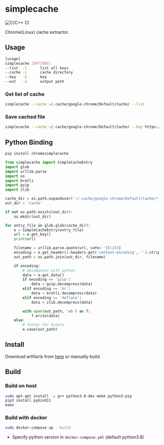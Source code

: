 # simplecache

![C/C++ CI](https://github.com/shosatojp/simplecache/workflows/C/C++%20CI/badge.svg)

Chrome(Linux) cache extractor.

## Usage

```sh
[usage]
simplecache [OPTIONS]
--list  -l      list all keys
--cache -c      cache directory
--key   -k      key
--out   -o      output path
```

### Get list of cache

```sh
simplecache --cache ~/.cache/google-chrome/Default/Cache/ --list
```

### Save cached file

```sh
simplecache --cache ~/.cache/google-chrome/Default/Cache/ --key https://example.com/image.png --out myimage.png
```

## Python Binding

```sh
pip install chromesimplecache
```

```py
from simplecache import SimpleCacheEntry
import glob
import urllib.parse
import os
import brotli
import gzip
import zlib

cache_dir = os.path.expanduser('~/.cache/google-chrome/Default/Cache/*_0')
out_dir = 'cache'

if not os.path.exists(out_dir):
    os.mkdir(out_dir)

for entry_file in glob.glob(cache_dir):
    e = SimpleCacheEntry(entry_file)
    url = e.get_key()
    print(url)

    filename = urllib.parse.quote(url, safe='')[:255]
    encoding = e.get_header().headers.get('content-encoding', '').strip().lower()
    out_path = os.path.join(out_dir, filename)

    if encoding:
        # decompress with python
        data = e.get_data()
        if encoding == 'gzip':
            data = gzip.decompress(data)
        elif encoding == 'br':
            data = brotli.decompress(data)
        elif encoding == 'deflate':
            data = zlib.decompress(data)

        with open(out_path, 'wb') as f:
            f.write(data)
    else:
        # faster for binary
        e.save(out_path)
```

## Install

Download artifacts from [here](https://github.com/shosatojp/simplecache/actions) or manually build.

## Build

### Build on host

```sh
sudo apt-get install -y g++ python3.8-dev make python3-pip
pip3 install pybind11
make
```

### Build with docker

```sh
sudo docker-compose up --build
```

* Specify python version in `docker-compose.yml` (default python3.8)
